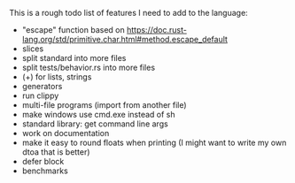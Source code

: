 
This is a rough todo list of features I need to add to the language:

* "escape" function based on https://doc.rust-lang.org/std/primitive.char.html#method.escape_default
* slices
* split standard into more files
* split tests/behavior.rs into more files
* (+) for lists, strings
* generators
* run clippy
* multi-file programs (import from another file)
* make windows use cmd.exe instead of sh
* standard library: get command line args
* work on documentation
* make it easy to round floats when printing (I might want to write my own dtoa that is better)
* defer block
* benchmarks
